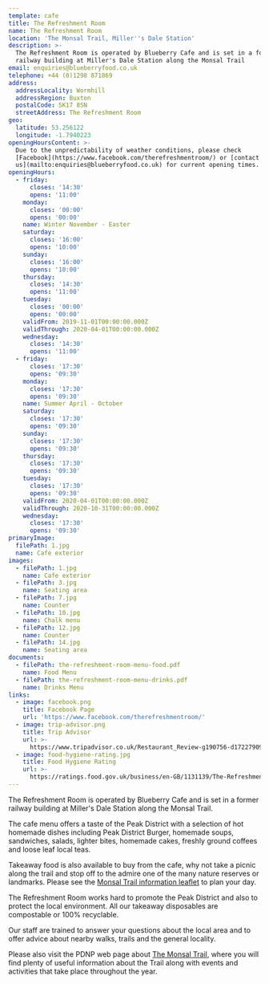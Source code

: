 ```yaml
---
template: cafe
title: The Refreshment Room
name: The Refreshment Room
location: 'The Monsal Trail, Miller''s Dale Station'
description: >-
  The Refreshment Room is operated by Blueberry Cafe and is set in a former
  railway building at Miller's Dale Station along the Monsal Trail
email: enquiries@blueberryfood.co.uk
telephone: +44 (0)1298 871869
address:
  addressLocality: Wormhill
  addressRegion: Buxton
  postalCode: SK17 8SN
  streetAddress: The Refreshment Room
geo:
  latitude: 53.256122
  longitude: -1.7940223
openingHoursContent: >-
  Due to the unpredictability of weather conditions, please check
  [Facebook](https://www.facebook.com/therefreshmentroom/) or [contact
  us](mailto:enquiries@blueberryfood.co.uk) for current opening times.
openingHours:
  - friday:
      closes: '14:30'
      opens: '11:00'
    monday:
      closes: '00:00'
      opens: '00:00'
    name: Winter November - Easter
    saturday:
      closes: '16:00'
      opens: '10:00'
    sunday:
      closes: '16:00'
      opens: '10:00'
    thursday:
      closes: '14:30'
      opens: '11:00'
    tuesday:
      closes: '00:00'
      opens: '00:00'
    validFrom: 2019-11-01T00:00:00.000Z
    validThrough: 2020-04-01T00:00:00.000Z
    wednesday:
      closes: '14:30'
      opens: '11:00'
  - friday:
      closes: '17:30'
      opens: '09:30'
    monday:
      closes: '17:30'
      opens: '09:30'
    name: Summer April - October
    saturday:
      closes: '17:30'
      opens: '09:30'
    sunday:
      closes: '17:30'
      opens: '09:30'
    thursday:
      closes: '17:30'
      opens: '09:30'
    tuesday:
      closes: '17:30'
      opens: '09:30'
    validFrom: 2020-04-01T00:00:00.000Z
    validThrough: 2020-10-31T00:00:00.000Z
    wednesday:
      closes: '17:30'
      opens: '09:30'
primaryImage:
  filePath: 1.jpg
  name: Cafe exterior
images:
  - filePath: 1.jpg
    name: Cafe exterior
  - filePath: 3.jpg
    name: Seating area
  - filePath: 7.jpg
    name: Counter
  - filePath: 10.jpg
    name: Chalk menu
  - filePath: 12.jpg
    name: Counter
  - filePath: 14.jpg
    name: Seating area
documents:
  - filePath: the-refreshment-room-menu-food.pdf
    name: Food Menu
  - filePath: the-refreshment-room-menu-drinks.pdf
    name: Drinks Menu
links:
  - image: facebook.png
    title: Facebook Page
    url: 'https://www.facebook.com/therefreshmentroom/'
  - image: trip-advisor.png
    title: Trip Advisor
    url: >-
      https://www.tripadvisor.co.uk/Restaurant_Review-g190756-d17227909-Reviews-The_Refreshment_Room-Buxton_Derbyshire_England.html
  - image: food-hygiene-rating.jpg
    title: Food Hygiene Rating
    url: >-
      https://ratings.food.gov.uk/business/en-GB/1131139/The-Refreshment-Room-MILLERS-DALE
---
```


The Refreshment Room is operated by Blueberry Cafe and is set in a former railway building at Miller's Dale Station along the Monsal Trail.

The cafe menu offers a taste of the Peak District with a selection of hot homemade dishes including Peak District Burger, homemade soups, sandwiches, salads, lighter bites, homemade cakes, freshly ground coffees and loose leaf local teas.

Takeaway food is also available to buy from the cafe, why not take a picnic along the trail and stop off to the admire one of the many nature reserves or landmarks. Please see the [Monsal Trail information leaflet](https://www.peakdistrict.gov.uk/__data/assets/pdf_file/0011/125579/monsal-trail-leaflet.pdf) to plan your day.

The Refreshment Room works hard to promote the Peak District and also to protect the local environment. All our takeaway disposables are compostable or 100% recyclable.

Our staff are trained to answer your questions about the local area and to offer advice about nearby walks, trails and the general locality.

Please also visit the PDNP web page about [The Monsal Trail](https://www.peakdistrict.gov.uk/__data/assets/pdf_file/0011/125579/monsal-trail-leaflet.pdf), where you will find plenty of useful information about the Trail along with events and activities that take place throughout the year.
